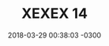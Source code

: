 ---
layout: daily
title:  "XEXEX 14"
date:   2018-03-29 00:38:03 -0300
slug: txexex_2-02
places: 
    - dreamscape
persons: 
    - pablo 
    - otros
themes: 
    - coaxial
---